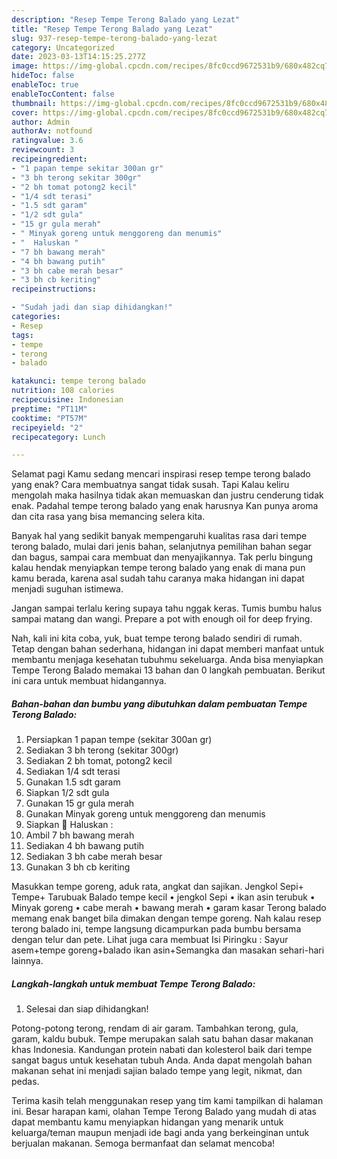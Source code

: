 ```yaml
---
description: "Resep Tempe Terong Balado yang Lezat"
title: "Resep Tempe Terong Balado yang Lezat"
slug: 937-resep-tempe-terong-balado-yang-lezat
category: Uncategorized
date: 2023-03-13T14:15:25.277Z
image: https://img-global.cpcdn.com/recipes/8fc0ccd9672531b9/680x482cq70/tempe-terong-balado-foto-resep-utama.jpg
hideToc: false
enableToc: true
enableTocContent: false
thumbnail: https://img-global.cpcdn.com/recipes/8fc0ccd9672531b9/680x482cq70/tempe-terong-balado-foto-resep-utama.jpg
cover: https://img-global.cpcdn.com/recipes/8fc0ccd9672531b9/680x482cq70/tempe-terong-balado-foto-resep-utama.jpg
author: Admin
authorAv: notfound
ratingvalue: 3.6
reviewcount: 3
recipeingredient:
- "1 papan tempe sekitar 300an gr"
- "3 bh terong sekitar 300gr"
- "2 bh tomat potong2 kecil"
- "1/4 sdt terasi"
- "1.5 sdt garam"
- "1/2 sdt gula"
- "15 gr gula merah"
- " Minyak goreng untuk menggoreng dan menumis"
- "  Haluskan "
- "7 bh bawang merah"
- "4 bh bawang putih"
- "3 bh cabe merah besar"
- "3 bh cb keriting"
recipeinstructions:

- "Sudah jadi dan siap dihidangkan!"
categories:
- Resep
tags:
- tempe
- terong
- balado

katakunci: tempe terong balado 
nutrition: 108 calories
recipecuisine: Indonesian
preptime: "PT11M"
cooktime: "PT57M"
recipeyield: "2"
recipecategory: Lunch

---
```



Selamat pagi Kamu sedang mencari inspirasi resep tempe terong balado yang enak? Cara membuatnya sangat tidak susah. Tapi Kalau keliru mengolah maka hasilnya tidak akan memuaskan dan justru cenderung tidak enak. Padahal tempe terong balado yang enak harusnya Kan punya aroma dan cita rasa yang bisa memancing selera kita.


Banyak hal yang sedikit banyak mempengaruhi kualitas rasa dari tempe terong balado, mulai dari jenis bahan, selanjutnya pemilihan bahan segar dan bagus, sampai cara membuat dan menyajikannya. Tak perlu bingung kalau hendak menyiapkan tempe terong balado yang enak di mana pun kamu berada, karena asal sudah tahu caranya maka hidangan ini dapat menjadi suguhan istimewa.

Jangan sampai terlalu kering supaya tahu nggak keras. Tumis bumbu halus sampai matang dan wangi. Prepare a pot with enough oil for deep frying.


Nah, kali ini kita coba, yuk, buat tempe terong balado sendiri di rumah. Tetap dengan bahan sederhana, hidangan ini dapat memberi manfaat untuk membantu menjaga kesehatan tubuhmu sekeluarga. Anda bisa menyiapkan Tempe Terong Balado memakai 13 bahan dan 0 langkah pembuatan. Berikut ini cara untuk membuat hidangannya.

<!--inarticleads1-->

##### Bahan-bahan dan bumbu yang dibutuhkan dalam pembuatan Tempe Terong Balado:

1. Persiapkan 1 papan tempe (sekitar 300an gr)
1. Sediakan 3 bh terong (sekitar 300gr)
1. Sediakan 2 bh tomat, potong2 kecil
1. Sediakan 1/4 sdt terasi
1. Gunakan 1.5 sdt garam
1. Siapkan 1/2 sdt gula
1. Gunakan 15 gr gula merah
1. Gunakan  Minyak goreng untuk menggoreng dan menumis
1. Siapkan  🎀 Haluskan :
1. Ambil 7 bh bawang merah
1. Sediakan 4 bh bawang putih
1. Sediakan 3 bh cabe merah besar
1. Gunakan 3 bh cb keriting


Masukkan tempe goreng, aduk rata, angkat dan sajikan. Jengkol Sepi+ Tempe+ Tarubuak Balado tempe kecil • jengkol Sepi • ikan asin terubuk • Minyak goreng • cabe merah • bawang merah • garam kasar Terong balado memang enak banget bila dimakan dengan tempe goreng. Nah kalau resep terong balado ini, tempe langsung dicampurkan pada bumbu bersama dengan telur dan pete. Lihat juga cara membuat Isi Piringku : Sayur asem+tempe goreng+balado ikan asin+Semangka dan masakan sehari-hari lainnya. 

<!--inarticleads2-->

##### Langkah-langkah untuk membuat Tempe Terong Balado:


1. Selesai dan siap dihidangkan!

Potong-potong terong, rendam di air garam. Tambahkan terong, gula, garam, kaldu bubuk. Tempe merupakan salah satu bahan dasar makanan khas Indonesia. Kandungan protein nabati dan kolesterol baik dari tempe sangat bagus untuk kesehatan tubuh Anda. Anda dapat mengolah bahan makanan sehat ini menjadi sajian balado tempe yang legit, nikmat, dan pedas. 

Terima kasih telah menggunakan resep yang tim kami tampilkan di halaman ini. Besar harapan kami, olahan Tempe Terong Balado yang mudah di atas dapat membantu kamu menyiapkan hidangan yang menarik untuk keluarga/teman maupun menjadi ide bagi anda yang berkeinginan untuk berjualan makanan. Semoga bermanfaat dan selamat mencoba!
